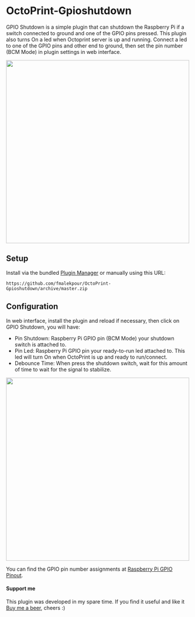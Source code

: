 # OctoPrint-Gpioshutdown

GPIO Shutdown is a simple plugin that can shutdown the Raspberry Pi if a switch connected to ground and one of the GPIO pins pressed. This plugin also turns On a led when Octoprint server is up and running. Connect a led to one of the GPIO pins and other end to ground, then set the pin number (BCM Mode) in plugin settings in web interface.

<img src="https://github.com/fmalekpour/OctoPrint-Gpioshutdown/blob/master/screenshots/gpio-shutdown_bb.jpg" width="500px">

## Setup

Install via the bundled [Plugin Manager](https://docs.octoprint.org/en/master/bundledplugins/pluginmanager.html)
or manually using this URL:

    https://github.com/fmalekpour/OctoPrint-Gpioshutdown/archive/master.zip


## Configuration

In web interface, install the plugin and reload if necessary, then click on GPIO Shutdown, you will have:

- Pin Shutdown: Raspberry Pi GPIO pin (BCM Mode) your shutdown switch is attached to.
- Pin Led: Raspberry Pi GPIO pin your ready-to-run led attached to. This led will turn On when OctoPrint is up and ready to run/connect.
- Debounce Time: When press the shutdown switch, wait for this amount of time to wait for the signal to stabilize.

<img src="https://github.com/fmalekpour/OctoPrint-Gpioshutdown/blob/master/screenshots/screen01.jpg" width="500px">

You can find the GPIO pin number assignments at [Raspberry Pi GPIO Pinout](https://www.raspberrypi.org/documentation/usage/gpio/).


#### Support me

This plugin was developed in my spare time.
If you find it useful and like it [Buy me a beer](https://www.paypal.com/cgi-bin/webscr?cmd=_s-xclick&hosted_button_id=WHCDYE3DCBW2Y&source=url), cheers :)

